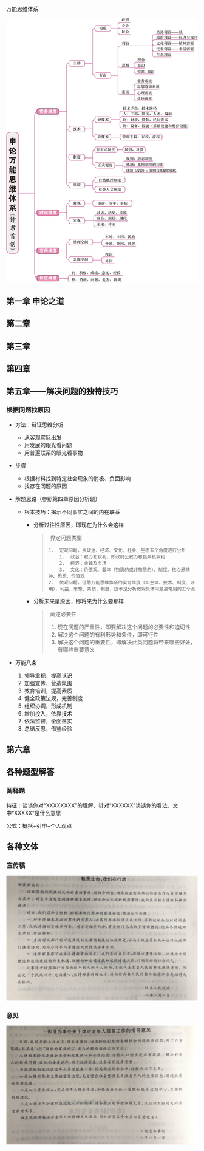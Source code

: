 

万能思维体系

![](../图片/万能思维.jpeg)





##	第一章	申论之道



##	第二章





##	第三章





##	第四章





##	第五章——解决问题的独特技巧

###	根据问题找原因

* 方法：辩证思维分析

  * 从客观实际出发
  * 用发展的眼光看问题
  * 用普遍联系的眼光看事物

* 步骤

  * 根据材料找到特定社会现象的消极、负面影响
  * 找存在问题的原因

* 解题思路（参照第四章原因分析题）

  * 根本技巧：揭示不同事实之间的内在联系

    * 分析过往性原因，即现在为什么会这样

      > ​	界定问题类型
      >
      >  	1.	宏观问题，从政治、经济、文化、社会、生态五个角度进行分析
      >       	1.	政治：权力和权利。即政府公权力和民众私权利
      >       	2.	经济：金钱及市场
      >       	3.	文化：价值观、载体（物质的或非物质的）、制度。核心是精神、思想、价值观
      >  	2.	微观问题，借助万能思维体系的实务维度（即主体、技术、制度、环境），利益、思想、素质、制度、技术是分析微观具体问题最常用的五个点

    * 分析未来星原因，即将来为什么要那样

      > ​	阐述必要性
      >
      > 1. 现在问题的严重性，即要解决这个问题的必要性和迫切性
      > 2. 解决这个问题的有利形势和条件，即可行性
      > 3. 解决这个问题的重要性，即解决此类问题将带来哪些好处，有哪些重要意义

* 万能八条

  1. 领导重视，提高认识
  2. 加强宣传，营造氛围
  3. 教育培训，提高素质
  4. 健全政策法规，完善制度
  5. 组织协调，形成机制
  6. 增加投入，依靠技术
  7. 依法监督，全面落实
  8. 总结反思，借鉴经验

##	第六章











##	各种题型解答

###	阐释题

特征：谈谈你对“XXXXXXXX”的理解、针对“XXXXXX”谈谈你的看法、文中“XXXXX”是什么意思

公式：概括+引申+个人观点



















##	各种文体

###	宣传稿

![](./图片/宣传稿.jpeg)



###	意见

![](./图片/意见.jpeg)

